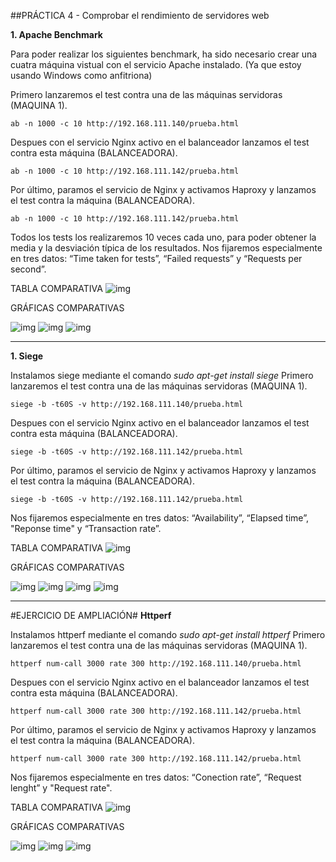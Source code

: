 ﻿##PRÁCTICA 4 - Comprobar el rendimiento de servidores web


**1. Apache Benchmark**

Para poder realizar los siguientes benchmark, ha sido necesario crear una cuatra máquina vistual con el servicio Apache instalado.
(Ya que estoy usando Windows como anfitriona)

Primero lanzaremos el test contra una de las máquinas servidoras (MAQUINA 1).

	ab -n 1000 -c 10 http://192.168.111.140/prueba.html

Despues con el servicio Nginx activo en el balanceador lanzamos el test contra esta máquina (BALANCEADORA).

	ab -n 1000 -c 10 http://192.168.111.142/prueba.html

Por último, paramos el servicio de Nginx y activamos Haproxy y lanzamos el test contra la máquina (BALANCEADORA).

	ab -n 1000 -c 10 http://192.168.111.142/prueba.html


Todos los tests los realizaremos 10 veces cada uno, para poder obtener la media y la desviación típica de los resultados.
Nos fijaremos especialmente en tres datos: “Time taken for tests”, “Failed requests” y “Requests per second”.

TABLA COMPARATIVA
![img](https://github.com/MariaMma6/SWAP/blob/master/imagenes/imgP4/TABLA_APACHE.PNG  "Tabla comparativa apache")

GRÁFICAS COMPARATIVAS

![img](https://github.com/MariaMma6/SWAP/blob/master/imagenes/imgP4/APACHE_1.PNG  "Apache 1")
![img](https://github.com/MariaMma6/SWAP/blob/master/imagenes/imgP4/APACHE_2.PNG  "Apache 2")
![img](https://github.com/MariaMma6/SWAP/blob/master/imagenes/imgP4/APACHE_3.PNG  "Apache 3")

----------------------------------------------------------------------------------------------

**1. Siege**

Instalamos siege mediante el comando *sudo apt-get install siege*
Primero lanzaremos el test contra una de las máquinas servidoras (MAQUINA 1).

	siege -b -t60S -v http://192.168.111.140/prueba.html

Despues con el servicio Nginx activo en el balanceador lanzamos el test contra esta máquina (BALANCEADORA).

	siege -b -t60S -v http://192.168.111.142/prueba.html

Por último, paramos el servicio de Nginx y activamos Haproxy y lanzamos el test contra la máquina (BALANCEADORA).

	siege -b -t60S -v http://192.168.111.142/prueba.html



Nos fijaremos especialmente en tres datos: “Availability”, “Elapsed time”, "Reponse time" y “Transaction rate”.

TABLA COMPARATIVA
![img](https://github.com/MariaMma6/SWAP/blob/master/imagenes/imgP4/TABLA_SIEGE.PNG  "Tabla comparativa siege")

GRÁFICAS COMPARATIVAS

![img](https://github.com/MariaMma6/SWAP/blob/master/imagenes/imgP4/SIEGE_1.PNG  "Siege 1")
![img](https://github.com/MariaMma6/SWAP/blob/master/imagenes/imgP4/SIEGE_2.PNG  "Siege 2")
![img](https://github.com/MariaMma6/SWAP/blob/master/imagenes/imgP4/SIEGE_3.PNG  "Siege 3")
![img](https://github.com/MariaMma6/SWAP/blob/master/imagenes/imgP4/SIEGE_4.PNG  "Siege 4")

----------------------------------------------------------------------------------------------
#EJERCICIO DE AMPLIACIÓN#
**Httperf**

Instalamos httperf mediante el comando *sudo apt-get install httperf*
Primero lanzaremos el test contra una de las máquinas servidoras (MAQUINA 1).

	httperf num-call 3000 rate 300 http://192.168.111.140/prueba.html

Despues con el servicio Nginx activo en el balanceador lanzamos el test contra esta máquina (BALANCEADORA).

	httperf num-call 3000 rate 300 http://192.168.111.142/prueba.html

Por último, paramos el servicio de Nginx y activamos Haproxy y lanzamos el test contra la máquina (BALANCEADORA).

	httperf num-call 3000 rate 300 http://192.168.111.142/prueba.html


Nos fijaremos especialmente en tres datos: “Conection rate”, “Request lenght” y "Request rate".

TABLA COMPARATIVA
![img](https://github.com/MariaMma6/SWAP/blob/master/imagenes/imgP4/TABLA_HTTPERF.PNG  "Tabla comparativa siege")

GRÁFICAS COMPARATIVAS

![img](https://github.com/MariaMma6/SWAP/blob/master/imagenes/imgP4/HTTPERF_1.PNG  "Httperf 1")
![img](https://github.com/MariaMma6/SWAP/blob/master/imagenes/imgP4/HTTPERF_2.PNG  "Httperf 2")
![img](https://github.com/MariaMma6/SWAP/blob/master/imagenes/imgP4/HTTPERF_3.PNG  "Httperf 3")
